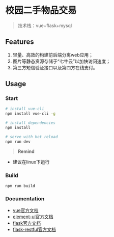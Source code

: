 # 校园二手物品交易
> 技术栈：vue+flask+mysql


## Features
1. 轻量、高效的构建前后端分离web应用；
2. 图片等静态资源存储于“七牛云”以加快访问速度；
3. 第三方短信验证接口以及第四方在线支付。


## Usage

### Start
```bash
# install vue-cli
npm install vue-cli -g

# install dependencies
npm install

# serve with hot reload
npm run dev
```


> **Remind**
- 建议在linux下运行


### Build
```
npm run build
```


### Documentation

- [vue官方文档](https://cn.vuejs.org/)
- [element-ui官方文档](http://element-cn.eleme.io/#/)
- [flask官方文档](http://flask.pocoo.org/)
- [flask-restful官方文档](http://flask-restful.readthedocs.io/en/latest/)
